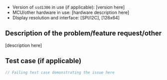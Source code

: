-   Version of `ssd1306` in use (if applicable): [version here]
-   MCU/other hardware in use: [hardware description here]
-   DIsplay resolution and interface: [SPI/I2C], [128x64]

## Description of the problem/feature request/other

[description here]

## Test case (if applicable)

```rust
// Failing test case demonstrating the issue here
```
